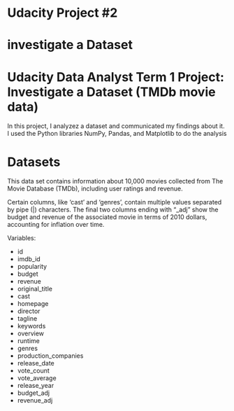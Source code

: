 # Udacity Project #2
# investigate a Dataset 

# Udacity Data Analyst Term 1 Project: Investigate a Dataset (TMDb movie data)

In this project, I analyzez a dataset and communicated my findings about it. I used the Python libraries NumPy, Pandas, and Matplotlib to do the analysis


# Datasets
This data set contains information about 10,000 movies collected from The Movie Database (TMDb), including user ratings and revenue.

Certain columns, like ‘cast’ and ‘genres’, contain multiple values separated by pipe (|) characters.
The final two columns ending with “_adj” show the budget and revenue of the associated movie in terms of 2010 dollars, accounting for inflation over time.

Variables:
- id
- imdb_id
- popularity
- budget
- revenue
- original_title
- cast
- homepage
- director
- tagline	
- keywords
- overview
- runtime
- genres
- production_companies
- release_date
- vote_count
- vote_average
- release_year
- budget_adj
- revenue_adj



